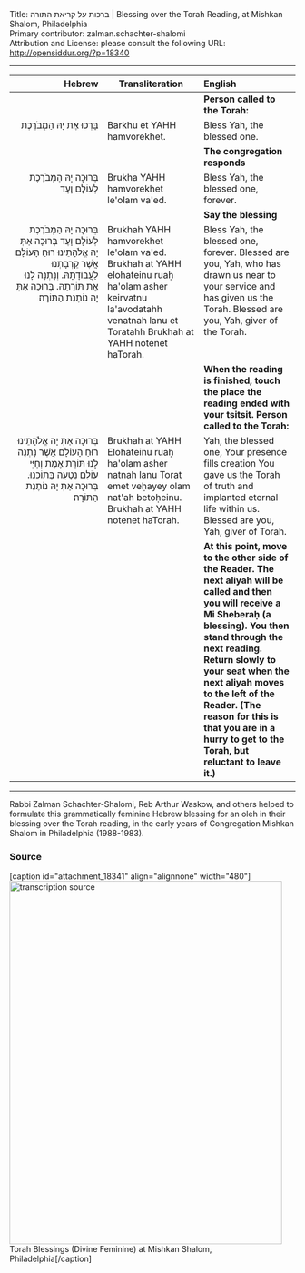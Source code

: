 <html>
<head></head>
<body>
Title: ברכות על קריאת התורה | Blessing over the Torah Reading, at Mishkan Shalom, Philadelphia<br />
Primary contributor: zalman.schachter-shalomi<br />
Attribution and License: please consult the following URL: <a href="http://opensiddur.org/?p=18340">http://opensiddur.org/?p=18340</a>
<p />
<hr />

<table style="margin-left: auto;margin-right: auto;" class="draggable">
<thead><tr><th id="x" style="text-align: right;">Hebrew</th><th>Transliteration</th><th style="text-align: left;">English</th></tr></thead>
<tbody>
<tr><td style="vertical-align:top;" width="32%">
<div class="liturgy" style="text-align: right;"><span lang="he">

</span></div>
</td>
 
<td style="vertical-align:top;" width="33%">
<div class="english">

</span></div>
</td>
 
<td style="vertical-align:top;" width="33%">
<div class="english">
<strong>Person called to the Torah:</strong>
</div>
</td></tr>


<tr><td style="vertical-align:top;" width="32%">
<div class="liturgy" style="text-align: right;"><span lang="he">
בָּרְכוּ אֶת יָהּ הַמְבֹרֶכֶת
</span></div>
</td>
 
<td style="vertical-align:top;" width="33%">
<div class="english">
Barkhu et YAHH hamvorekhet.
</span></div>
</td>
 
<td style="vertical-align:top;" width="33%">
<div class="english">
Bless Yah, the blessed one.
</div>
</td></tr>


<tr><td style="vertical-align:top;" width="32%">
<div class="liturgy" style="text-align: right;"><span lang="he">

</span></div>
</td>
 
<td style="vertical-align:top;" width="33%">
<div class="english">

</span></div>
</td>
 
<td style="vertical-align:top;" width="33%">
<div class="english">
<strong>The congregation responds</strong>
</div>
</td></tr>


<tr><td style="vertical-align:top;" width="32%">
<div class="liturgy" style="text-align: right;"><span lang="he">
בְּרוּכָה יָהּ הַמְבֹרֶכֶת לְעוֹלָם וָעֶד
</span></div>
</td>
 
<td style="vertical-align:top;" width="33%">
<div class="english">
Brukha YAHH hamvorekhet le'olam va'ed.
</span></div>
</td>
 
<td style="vertical-align:top;" width="33%">
<div class="english">
Bless Yah, the blessed one, forever.
</div>
</td></tr>


<tr><td style="vertical-align:top;" width="32%">
<div class="liturgy" style="text-align: right;"><span lang="he">

</span></div>
</td>
 
<td style="vertical-align:top;" width="33%">
<div class="english">

</span></div>
</td>
 
<td style="vertical-align:top;" width="33%">
<div class="english">
<strong>Say the blessing</strong>
</div>
</td></tr>


<tr><td style="vertical-align:top;" width="32%">
<div class="liturgy" style="text-align: right;"><span lang="he">
בְּרוּכָה יָהּ הַמְבֹרֶכֶת לְעוֹלָם וָעֶד
בְּרוּכָה אַתְּ יָהּ אֱלֹהָתֵינוּ רוּחַ הָעוֹלָם
אֲשֶׁר קֵרְבָתְנוּ לַעֲבוֹדָתָהּ.
וְנָתְנָה לָנוּ אֶת תּוֹרָתָהּ.
בְּרוּכָה אַתְּ יָהּ נוֹתֶנֶת הַתּוֹרָה׃
</span></div>
</td>
 
<td style="vertical-align:top;" width="33%">
<div class="english">
Brukhah YAHH hamvorekhet le'olam va'ed.
Brukhah at YAHH elohateinu ruaḥ ha'olam
asher keirvatnu la'avodatahh
venatnah lanu et Toratahh
Brukhah at YAHH notenet haTorah.
</span></div>
</td>
 
<td style="vertical-align:top;" width="33%">
<div class="english">
Bless Yah, the blessed one, forever.
Blessed are you, Yah, 
who has drawn us near to your service 
and has given us the Torah.
Blessed are you, Yah, giver of the Torah.
</div>
</td></tr>


<tr><td style="vertical-align:top;" width="32%">
<div class="liturgy" style="text-align: right;"><span lang="he">

</span></div>
</td>
 
<td style="vertical-align:top;" width="33%">
<div class="english">

</span></div>
</td>
 
<td style="vertical-align:top;" width="33%">
<div class="english">
<strong>When the reading is finished, touch the place the reading ended with your tsitsit.
Person called to the Torah:</strong>
</div>
</td></tr>


<tr><td style="vertical-align:top;" width="32%">
<div class="liturgy" style="text-align: right;"><span lang="he">
בְּרוּכָה אַתְּ יָה אֱלֹהָתֵינוּ רוּחַ הָעוֹלָם
אֲשֶׁר נָתְנָה לָנוּ תּוֹרַת אֶמֶת
וְחַיֵּי עוֹלָם נָטְעָה בְּתוֹכֵנוּ.
בְּרוּכָה אַתְּ יָהּ נוֹתֶנֶת הַתּוֹרָה׃
</span></div>
</td>
 
<td style="vertical-align:top;" width="33%">
<div class="english">
Brukhah at YAHH Elohateinu ruaḥ ha'olam
asher natnah lanu Torat emet
veḥayey olam nat'ah betoḥeinu.
Brukhah at YAHH notenet haTorah.
</span></div>
</td>
 
<td style="vertical-align:top;" width="33%">
<div class="english">
Yah, the blessed one, Your presence fills creation
You gave us the Torah of truth
and implanted eternal life within us.
Blessed are you, Yah, giver of Torah.
</div>
</td></tr>


<tr><td style="vertical-align:top;" width="32%">
<div class="liturgy" style="text-align: right;"><span lang="he">

</span></div>
</td>
 
<td style="vertical-align:top;" width="33%">
<div class="english">

</span></div>
</td>
 
<td style="vertical-align:top;" width="33%">
<div class="english">
<strong>At this point, move to the other side of the Reader. The next aliyah will be called and then you will receive a Mi Sheberaḥ (a blessing). You then stand through the next reading. Return slowly to your seat when the next aliyah moves to the left of the Reader. (The reason for this is that you are in a hurry to get to the Torah, but reluctant to leave it.)</strong>
</div>
</td></tr>
</tbody></table>

<hr />

Rabbi Zalman Schachter-Shalomi, Reb Arthur Waskow, and others helped to formulate this grammatically feminine Hebrew blessing for an oleh in their blessing over the Torah reading, in the early years of Congregation Mishkan Shalom in Philadelphia (1988-1983).

<h3>Source</h3>

[caption id="attachment_18341" align="alignnone" width="480"]<a href="https://opensiddur.org/wp-content/uploads/2017/11/Torah-Blessings-Feminine-e1512105426549.jpg"><img src="https://opensiddur.org/wp-content/uploads/2017/11/Torah-Blessings-Feminine-e1512105426549.jpg" alt="transcription source" width="480" height="640" class="size-full wp-image-18341" /></a> Torah Blessings (Divine Feminine) at Mishkan Shalom, Philadelphia[/caption]
</body>
</html>